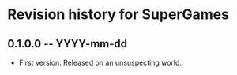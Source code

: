 # Revision history for SuperGames

## 0.1.0.0 -- YYYY-mm-dd

* First version. Released on an unsuspecting world.
